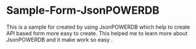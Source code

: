 # Sample-Form-JsonPOWERDB

This is a sample for created by using JsonPOWERDB which help to create API based form more easy to create.
This helped me to learn more about JsonPOWERDB and it make work so easy .

